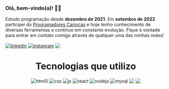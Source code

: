 ### Olá, bem-vindo(a)! 🙋‍♂️
Estudo programação desde **dezembro de 2021**. Em **setembro de 2022** participei do <a href="https://oglobo.globo.com/conteudo-de-marca/tem-no-rio/tem-inovacao-no-rio/noticia/2022/11/projeto-programadores-cariocas-capacita-jovens-do-rio-para-a-area-de-ti.ghtml" target="_blank">Programadores Cariocas</a> e hoje tenho conhecimento de diversas ferramentas e continuo em constante evolução. Fique à vontade para entrar em contato comigo através de qualquer uma das minhas redes!

<div>
  <a href="https://www.linkedin.com/in/gabriel-oliveira-pereira/" target="_blank"><img align="center" alt="linkedin" src="https://img.shields.io/badge/LinkedIn-0077B5?style=for-the-badge&logo=linkedin&logoColor=white"></a>
  <a href="https://www.instagram.com/gabb_op/" target="_blank"><img align="center" alt="instagram" src="https://img.shields.io/badge/Instagram-E4405F?style=for-the-badge&logo=instagram&logoColor=white"></a>
  <img align="center" src="https://img.shields.io/badge/e--mail%3A-gabrieoliveirap1%40hotmail.com-blue"/>
</div>

<h1 align="center"> Tecnologias que utilizo </h1>

<div align="center">
  <img align="center" alt="html5" src="https://img.shields.io/badge/HTML5-E34F26?style=for-the-badge&logo=html5&logoColor=white" />
  <img align="center" alt="css" src="https://img.shields.io/badge/CSS3-1572B6?style=for-the-badge&logo=css3&logoColor=white" />
  <img align="center" alt="js" src="https://img.shields.io/badge/JavaScript-F7DF1E?style=for-the-badge&logo=javascript&logoColor=black" />
  <img align="center" alt="react" src="https://img.shields.io/badge/React-20232A?style=for-the-badge&logo=react&logoColor=61DAFB" />
  <img align="center" alt="nodejs" src="https://img.shields.io/badge/Node.js-43853D?style=for-the-badge&logo=node.js&logoColor=white" />
  <img align="center" alt="mysql"	src="https://img.shields.io/badge/MySQL-005C84?style=for-the-badge&logo=mysql&logoColor=white" />
  <img align="center" src="https://img.shields.io/badge/Express.js-404D59?style=for-the-badge" />
  <img align="center" src="https://img.shields.io/badge/sequelize-323330?style=for-the-badge&logo=sequelize&logoColor=blue"/>
</div><br/>
